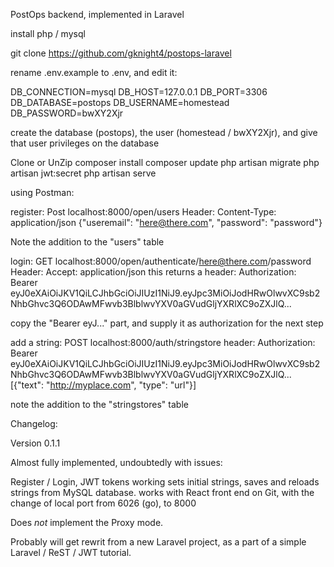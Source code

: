 PostOps backend, implemented in Laravel

install php / mysql

git clone https://github.com/gknight4/postops-laravel

rename .env.example to .env, and edit it:

DB_CONNECTION=mysql
DB_HOST=127.0.0.1
DB_PORT=3306
DB_DATABASE=postops
DB_USERNAME=homestead
DB_PASSWORD=bwXY2Xjr

create the database (postops), the user (homestead / bwXY2Xjr), and give that user privileges on the database


Clone or UnZip
composer install
composer update
php artisan migrate
php artisan jwt:secret
php artisan serve

using Postman:

register:
Post localhost:8000/open/users
Header:
Content-Type: application/json
{"useremail": "here@there.com", "password": "password"}

Note the addition to the "users" table

login:
GET localhost:8000/open/authenticate/here@there.com/password
Header:
Accept: application/json
this returns a header:
Authorization: Bearer eyJ0eXAiOiJKV1QiLCJhbGciOiJIUzI1NiJ9.eyJpc3MiOiJodHRwOlwvXC9sb2NhbGhvc3Q6ODAwMFwvb3BlblwvYXV0aGVudGljYXRlXC9oZXJlQ...

copy the "Bearer eyJ..." part, and supply it as authorization for the next step

add a string:
POST localhost:8000/auth/stringstore
header:
Authorization: Bearer eyJ0eXAiOiJKV1QiLCJhbGciOiJIUzI1NiJ9.eyJpc3MiOiJodHRwOlwvXC9sb2NhbGhvc3Q6ODAwMFwvb3BlblwvYXV0aGVudGljYXRlXC9oZXJlQ...
[{"text": "http://myplace.com", "type": "url"}]

note the addition to the "stringstores" table

Changelog:

Version 0.1.1

Almost fully implemented, undoubtedly with issues:

Register / Login, JWT tokens working
sets initial strings, saves and reloads strings from MySQL database.
works with React front end on Git, with the change of local port from 6026 (go), to 8000

Does *not* implement the Proxy mode.

Probably will get rewrit from a new Laravel project, as a part of a simple Laravel / ReST / JWT tutorial.